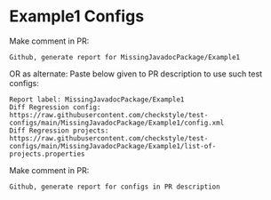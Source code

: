 # Example1 Configs
Make comment in PR:
```
Github, generate report for MissingJavadocPackage/Example1
```
OR as alternate:
Paste below given to PR description to use such test configs:
```
Report label: MissingJavadocPackage/Example1
Diff Regression config: https://raw.githubusercontent.com/checkstyle/test-configs/main/MissingJavadocPackage/Example1/config.xml
Diff Regression projects: https://raw.githubusercontent.com/checkstyle/test-configs/main/MissingJavadocPackage/Example1/list-of-projects.properties
```
Make comment in PR:
```
Github, generate report for configs in PR description
```
